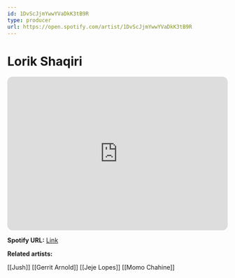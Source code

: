 ```yaml
---
id: 1DvScJjmYwwYVaDkK3tB9R
type: producer
url: https://open.spotify.com/artist/1DvScJjmYwwYVaDkK3tB9R
---
```

# Lorik Shaqiri

<iframe style="border-radius:12px" src="https://open.spotify.com/embed/artist/1DvScJjmYwwYVaDkK3tB9R" width="100%" height="352" frameBorder="0" allowfullscreen="" allow="autoplay; clipboard-write; encrypted-media; fullscreen; picture-in-picture" loading="lazy"></iframe>

**Spotify URL:** [Link](https://open.spotify.com/artist/1DvScJjmYwwYVaDkK3tB9R)

**Related artists:**

[[Jush]]
[[Gerrit Arnold]]
[[Jeje Lopes]]
[[Momo Chahine]]

